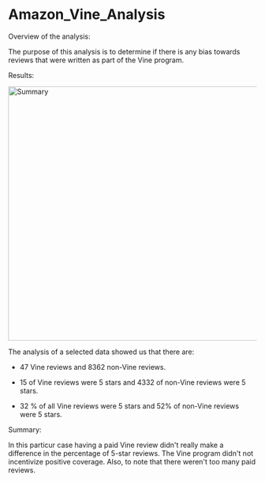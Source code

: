 # Amazon_Vine_Analysis

Overview of the analysis: 

The purpose of this analysis is to determine if there is any bias towards reviews that were written as part of the Vine program.


Results: 

<img width="516" alt="Summary" src="https://user-images.githubusercontent.com/67556541/95701388-787a6380-0c17-11eb-94c9-915b66301a54.png">

The analysis of a selected data showed us that there are:

- 47 Vine reviews and 8362 non-Vine reviews. 

- 15 of Vine reviews were 5 stars and 4332 of non-Vine reviews were 5 stars.

- 32 % of all Vine reviews were 5 stars and 52% of non-Vine reviews were 5 stars.

 
Summary:

In this particur case having a paid Vine review didn't really make a difference in the percentage of 5-star reviews. The Vine program didn't not incentivize positive coverage. Also, to note that there weren't too many paid reviews. 
